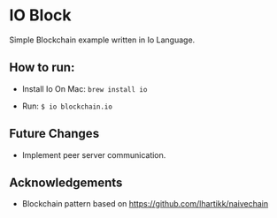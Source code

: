 IO Block
========

Simple Blockchain example written in Io Language. 


How to run:
-----------
 - Install Io
   On Mac: `brew install io`

 - Run:
    `$ io blockchain.io`


Future Changes
--------------
 - Implement peer server communication.


Acknowledgements
---------------
 - Blockchain pattern based on https://github.com/lhartikk/naivechain
